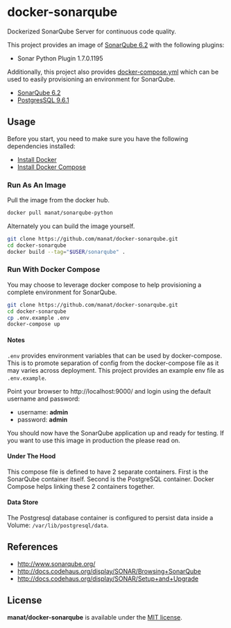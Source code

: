 # docker-sonarqube
Dockerized SonarQube Server for continuous code quality.

This project provides an image of [SonarQube 6.2](https://docs.sonarqube.org/display/HOME/SonarQube+Platform) with the following plugins: 
* Sonar Python Plugin 1.7.0.1195

Additionally, this project also provides [docker-compose.yml](docker-compose.yml) which can be used to easily provisioning an environment for SonarQube.
* [SonarQube 6.2](https://hub.docker.com/_/sonarqube/)
* [PostgresSQL 9.6.1](https://hub.docker.com/_/postgres/)

## Usage

Before you start, you need to make sure you have the following dependencies installed:

* [Install Docker](http://docs.docker.com/installation/)
* [Install Docker Compose](http://docs.docker.com/compose/install/)

### Run As An Image

Pull the image from the docker hub.

```bash
docker pull manat/sonarqube-python
```

Alternately you can build the image yourself.

```bash
git clone https://github.com/manat/docker-sonarqube.git
cd docker-sonarqube
docker build --tag="$USER/sonarqube" .
```

### Run With Docker Compose 

You may choose to leverage docker compose to help provisioning a complete environment for SonarQube.

```bash
git clone https://github.com/manat/docker-sonarqube.git
cd docker-sonarqube
cp .env.example .env
docker-compose up
```

#### Notes
`.env` provides environment variables that can be used by docker-compose. This is to promote separation of config from the docker-compose file as it may varies across deployment. This project provides an example env file as `.env.example`.

Point your browser to http://localhost:9000/ and login using the default username and password:

* username: **admin**
* password: **admin**

You should now have the SonarQube application up and ready for testing. If you want to use this image in production the please read on.

#### Under The Hood

This compose file is defined to have 2 separate containers. First is the SonarQube container itself. Second is the PostgreSQL container. Docker Compose helps linking these 2 containers together.

#### Data Store

The Postgresql database container is configured to persist data inside a Volume: `/var/lib/postgresql/data`.

## References

  * http://www.sonarqube.org/
  * http://docs.codehaus.org/display/SONAR/Browsing+SonarQube
  * http://docs.codehaus.org/display/SONAR/Setup+and+Upgrade

## License

**manat/docker-sonarqube** is available under the [MIT license](LICENSE).



